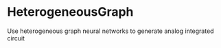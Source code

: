 # HeterogeneousGraph
Use heterogeneous graph neural networks to generate analog integrated circuit 
